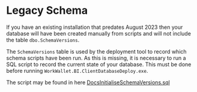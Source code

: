 # Legacy Schema

If you have an existing installation that predates August 2023 then your database will have been created manually from scripts and will not include the table `dbo.SchemaVersions`.

The `SchemaVersions` table is used by the deployment tool to record which schema scripts have been run. As this is missing, it is necessary to run a SQL script to record the current state of your database. This must be done before running `WorkWallet.BI.ClientDatabaseDeploy.exe`.

The script may be found in here [DocsInitialiseSchemaVersions.sql](./InitialiseSchemaVersions.sql)
